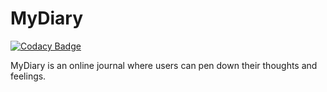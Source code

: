 # MyDiary

[![Codacy Badge](https://api.codacy.com/project/badge/Grade/a4bbaa9f9b07430786fa8f6635fc23e1)](https://app.codacy.com/app/imireallan/MyDiary?utm_source=github.com&utm_medium=referral&utm_content=imireallan/MyDiary&utm_campaign=badger)

MyDiary is an online journal where users can pen down their thoughts and feelings.
